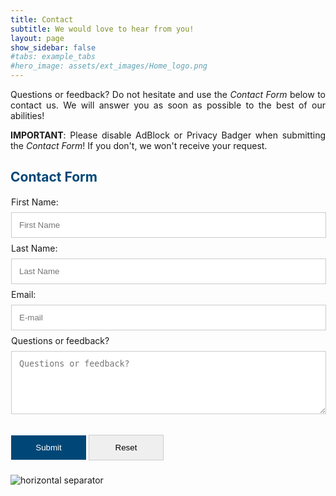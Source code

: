 ```yaml
---
title: Contact
subtitle: We would love to hear from you!
layout: page
show_sidebar: false
#tabs: example_tabs
#hero_image: assets/ext_images/Home_logo.png
---
```


<!-- ### <span style="color:#004777"> Contact Form </span> -->

<style>
form {
    display: block;
    width: 100%;
    float: left;
    padding-right: 4%;
}
.container-form {
    padding:1px;
}
input[type=text], input[type=email], textarea {
    width: 100%;
    padding: 12px;
    margin: 8px 0;
    display: inline-block;
    border: 1px solid #ccc;
    box-sizing: border-box;
}
input[type=submit], input[type=reset] {
    width: 120px;
    padding: 12px;
    margin: 8px 0;
    display: inline-block;
    border: 1px solid #ccc;
    box-sizing: border-box;
}
input[type=checkbox] {
    margin-top: 16px;
}
input[type=submit] {
    background-color: #004777;
    color: white;
    border: none;
}
input[type=submit]:hover {
    opacity: 0.8;
}    
</style>

<p><div style="text-align: justify">Questions or feedback? Do not hesitate and use the <i>Contact Form</i> below to contact us. We will answer you as soon as possible to the best of our abilities!</div></p>
<p><div style="text-align: justify"><b>IMPORTANT</b>: Please disable AdBlock or Privacy Badger when submitting the <i>Contact Form</i>! If you don't, we won't receive your request.</div></p>

<h2 style="color:#004777"> Contact Form </h2>

<form class="container-form" id="contact-form" action="https://script.google.com/macros/s/AKfycbxFvlT1LVB4mrKHuMl0-HkOb62QP4n_rFHm8-6vH7Zhe_CcQ8XX/exec">

<!-- <h2 style="font-family:Courier New; color:#004777; opacity:0.7">Contact Form</h2> -->

  <div class="form-group">
    <label>First Name:</label>
    <input type="text" name="First Name" placeholder="First Name" class="form-control" required>
  </div>

  <div class="form-group">
    <label>Last Name:</label>
    <input type="text" name="Last Name" placeholder="Last Name" class="form-control" required>
  </div>

  <div class="form-group">
    <label>Email:</label>
    <input type="email" name="Email" placeholder="E-mail" class="form-control" required>
  </div>
  <div class="form-group">
    <label>Questions or feedback?</label>
    <!-- <input type="text" name="Message" placeholder="Message" required> -->
    <textarea rows="5" name="Message" placeholder="Questions or feedback?" class="form-control" required></textarea>
  </div>

  <br>

  <div>
    <!-- Enter message: <input type="text" id = "message"> -->
    <!-- <button type="submit" id="submit-form" value="Submit" onclick="showMessage()" >Submit</button> -->
    <input type="submit" id="submit-form" value="Submit" class="form-control">
    <input type="reset" id="reset-form" value="Reset" class="form-control">
 </div>

</form>

<img class="img-separator" src="{{ site.baseurl }}/assets/ext_images/2020/post_separator.png" alt="horizontal separator" />
<br>
<a href="#"><i class="fas fa-arrow-alt-circle-up" style="position: relative; top: -3px; text-indent: 0px; vertical-align: middle; color:#004777;"></i></a>

<!-- <p> Message is: <span id = "display_message"></span> </p> -->

<script src="https://ajax.googleapis.com/ajax/libs/jquery/2.1.4/jquery.min.js"></script>
<script src='../contact.js'></script>
<script src='../subscribe.js'></script>
<script type="text/JavaScript">
function showMessage(){
    //window.alert("Done"); 
    //$("#contact-form")[0].reset();
    // var message = document.getElementById("message").value; 
    // display_message.innerHTML= message; 
}
</script>
